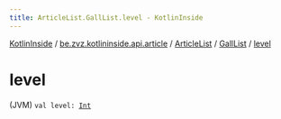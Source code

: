 ```yaml
---
title: ArticleList.GallList.level - KotlinInside
---
```


[KotlinInside](../../../index.html) / [be.zvz.kotlininside.api.article](../../index.html) / [ArticleList](../index.html) / [GallList](index.html) / [level](./level.html)

# level

(JVM) `val level: `[`Int`](https://kotlinlang.org/api/latest/jvm/stdlib/kotlin/-int/index.html)